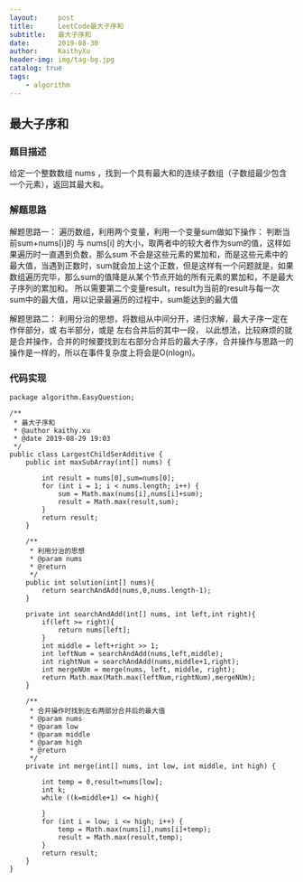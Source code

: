 ```yaml
---
layout:     post
title:      LeetCode最大子序和
subtitle:   最大子序和
date:       2019-08-30
author:     KaithyXu
header-img: img/tag-bg.jpg
catalog: true
tags:
    - algorithm
---
```

## 最大子序和


### 题目描述

给定一个整数数组 nums ，找到一个具有最大和的连续子数组（子数组最少包含一个元素），返回其最大和。

### 解题思路
解题思路一：
遍历数组，利用两个变量，利用一个变量sum做如下操作：
   判断当前sum+nums[i]的 与 nums[i] 的大小，取两者中的较大者作为sum的值，这样如果遍历时一直遇到负数，那么sum 不会是这些元素的累加和，而是这些元素中的最大值，当遇到正数时，sum就会加上这个正数，但是这样有一个问题就是，如果数组遍历完毕，那么sum的值降是从某个节点开始的所有元素的累加和，不是最大子序列的累加和。
   所以需要第二个变量result，result为当前的result与每一次sum中的最大值，用以记录最遍历的过程中，sum能达到的最大值
   
解题思路二：
利用分治的思想，将数组从中间分开，递归求解，最大子序一定在作伴部分，或 右半部分，或是 左右合并后的其中一段，
以此想法，比较麻烦的就是合并操作，合并的时候要找到左右部分合并后的最大子序，合并操作与思路一的操作是一样的，所以在事件复杂度上将会是O(nlogn)。


### 代码实现

```
package algorithm.EasyQuestion;

/**
 * 最大子序和
 * @author kaithy.xu
 * @date 2019-08-29 19:03
 */
public class LargestChildSerAdditive {
    public int maxSubArray(int[] nums) {

        int result = nums[0],sum=nums[0];
        for (int i = 1; i < nums.length; i++) {
            sum = Math.max(nums[i],nums[i]+sum);
            result = Math.max(result,sum);
        }
        return result;
    }
    
    /**
     * 利用分治的思想
     * @param nums
     * @return
     */
    public int solution(int[] nums){
        return searchAndAdd(nums,0,nums.length-1);
    }

    private int searchAndAdd(int[] nums, int left,int right){
        if(left >= right){
            return nums[left];
        }
        int middle = left+right >> 1;
        int leftNum = searchAndAdd(nums,left,middle);
        int rightNum = searchAndAdd(nums,middle+1,right);
        int mergeNUm = merge(nums, left, middle, right);
        return Math.max(Math.max(leftNum,rightNum),mergeNUm);
    }

    /**
     * 合并操作时找到左右两部分合并后的最大值
     * @param nums
     * @param low
     * @param middle
     * @param high
     * @return
     */
    private int merge(int[] nums, int low, int middle, int high) {

        int temp = 0,result=nums[low];
        int k;
        while ((k=middle+1) <= high){

        }
        for (int i = low; i <= high; i++) {
            temp = Math.max(nums[i],nums[i]+temp);
            result = Math.max(result,temp);
        }
        return result;
    }
}

```

